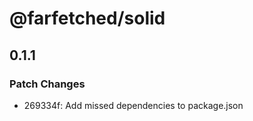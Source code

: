 # @farfetched/solid

## 0.1.1

### Patch Changes

- 269334f: Add missed dependencies to package.json
